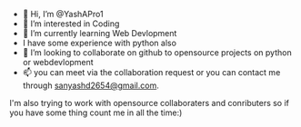 - 👋 Hi, I’m @YashAPro1
- 👀 I’m interested in Coding 
- 🌱 I’m currently learning Web Devlopment
- I have some experience with python also
- 💞️ I’m looking to collaborate on github to opensource projects on python or webdevlopment 
- 📫 you can meet via the collaboration request or you can contact me through sanyashd2654@gmail.com.

I'm also trying to work with opensource collaboraters and conributers so if you have some thing count me in all the time:)

<!---
YashAPro1/YashAPro1 is a ✨ special ✨ repository because its `README.md` (this file) appears on your GitHub profile.
You can click the Preview link to take a look at your changes.
--->
